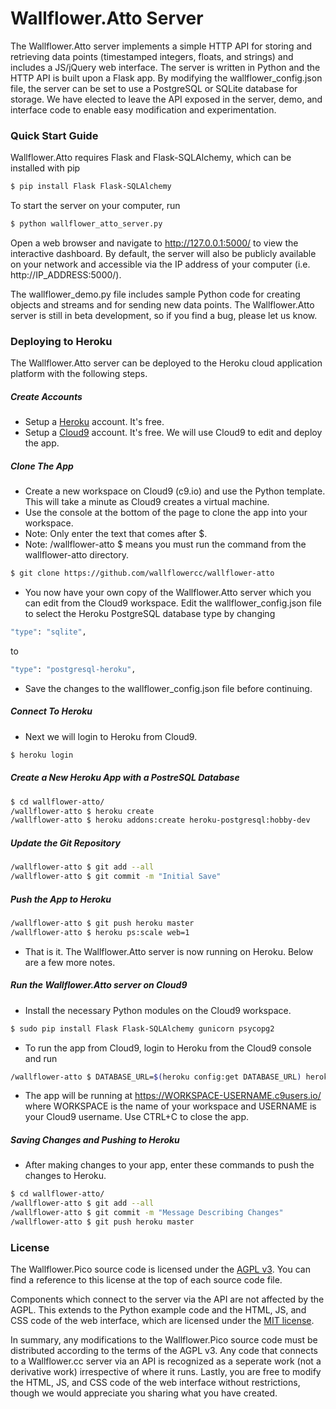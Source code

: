 # Wallflower.Atto Server

The Wallflower.Atto server implements a simple HTTP API for storing and retrieving data points (timestamped integers, floats, and strings) and includes a JS/jQuery web interface. The server is written in Python and the HTTP API is built upon a Flask app. By modifying the wallflower_config.json file, the server can be set to use a PostgreSQL or SQLite database for storage. We have elected to leave the API exposed in the server, demo, and interface code to enable easy modification and experimentation.

### Quick Start Guide

Wallflower.Atto requires Flask and Flask-SQLAlchemy, which can be installed with pip
```sh
$ pip install Flask Flask-SQLAlchemy
```
To start the server on your computer, run
```sh
$ python wallflower_atto_server.py
```
Open a web browser and navigate to http://127.0.0.1:5000/ to view the interactive dashboard. By default, the server will also be publicly available on your network and accessible via the IP address of your computer (i.e. http://IP_ADDRESS:5000/).

The wallflower_demo.py file includes sample Python code for creating objects and streams and for sending new data points. The Wallflower.Atto server is still in beta development, so if you find a bug, please let us know.

### Deploying to Heroku

The Wallflower.Atto server can be deployed to the Heroku cloud application platform with the following steps.

##### Create Accounts
- Setup a [Heroku] account. It's free. 
- Setup a [Cloud9] account. It's free. We will use Cloud9 to edit and deploy the app.

##### Clone The App
 - Create a new workspace on Cloud9 (c9.io) and use the Python template. This will take a minute as Cloud9 creates a virtual machine.
 - Use the console at the bottom of the page to clone the app into your workspace.
 - Note: Only enter the text that comes after $.
 - Note: /wallflower-atto $ means you must run the command from the wallflower-atto directory.
```sh
$ git clone https://github.com/wallflowercc/wallflower-atto
```
 - You now have your own copy of the Wallflower.Atto server which you can edit from the Cloud9 workspace. Edit the wallflower_config.json file to select the Heroku PostgreSQL database type by changing

 ```sh
 "type": "sqlite",
 ```
 to
 ```sh
 "type": "postgresql-heroku",
 ```
 - Save the changes to the wallflower_config.json file before continuing.
 
##### Connect To Heroku
 - Next we will login to Heroku from Cloud9.
```sh
$ heroku login
```

##### Create a New Heroku App with a PostreSQL Database
```sh
$ cd wallflower-atto/
/wallflower-atto $ heroku create
/wallflower-atto $ heroku addons:create heroku-postgresql:hobby-dev
```

##### Update the Git Repository
```sh
/wallflower-atto $ git add --all
/wallflower-atto $ git commit -m "Initial Save"
```

##### Push the App to Heroku
```sh
/wallflower-atto $ git push heroku master
/wallflower-atto $ heroku ps:scale web=1
```
 - That is it. The Wallflower.Atto server is now running on Heroku. Below are a few more notes. 
 
##### Run the Wallflower.Atto server on Cloud9
 - Install the necessary Python modules on the Cloud9 workspace.
```sh
$ sudo pip install Flask Flask-SQLAlchemy gunicorn psycopg2
```
 - To run the app from Cloud9, login to Heroku from the Cloud9 console and run
```sh
/wallflower-atto $ DATABASE_URL=$(heroku config:get DATABASE_URL) heroku local
```
 - The app will be running at https://WORKSPACE-USERNAME.c9users.io/ where WORKSPACE is the name of your workspace and USERNAME is your Cloud9 username. Use CTRL+C to close the app.
 
 
##### Saving Changes and Pushing to Heroku
 - After making changes to your app, enter these commands to push the changes to Heroku.
```sh
$ cd wallflower-atto/
/wallflower-atto $ git add --all
/wallflower-atto $ git commit -m "Message Describing Changes"
/wallflower-atto $ git push heroku master
```


### License

The Wallflower.Pico source code is licensed under the [AGPL v3][agpl]. You can find a reference to this license at the top of each source code file.

Components which connect to the server via the API are not affected by the AGPL. This extends to the Python example code and the HTML, JS, and CSS code of the web interface, which are licensed under the [MIT license][mit].

In summary, any modifications to the Wallflower.Pico source code must be distributed according to the terms of the AGPL v3. Any code that connects to a Wallflower.cc server via an API is recognized as a seperate work (not a derivative work) irrespective of where it runs. Lastly, you are free to modify the HTML, JS, and CSS code of the web interface without restrictions, though we would appreciate you sharing what you have created.


[wcc]: <http://wallflower.cc>
[wccdemo]: <http://wallflower.cc/pico-demo>
[mit]: <https://opensource.org/licenses/MIT>
[agpl]: <https://opensource.org/licenses/AGPL-3.0>
[Heroku]: <https://www.heroku.com/>
[Cloud9]: <https://www.c9.io/>
